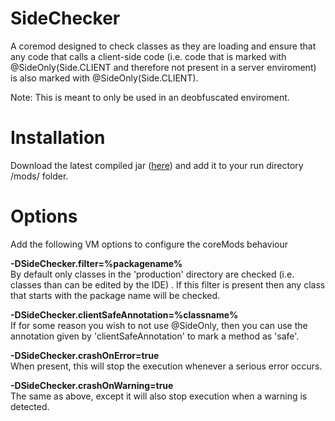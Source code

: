 SideChecker
======

A coremod designed to check classes as they are loading and ensure that any code that calls a client-side code (i.e. code that is marked with @SideOnly(Side.CLIENT and therefore not present in a server enviroment) is also marked with @SideOnly(Side.CLIENT).


Note: This is meant to only be used in an deobfuscated enviroment.

Installation
==============
Download the latest compiled jar (<a href="http://www.mediafire.com/download/2yeqy4fsvualbpa/SideChecker-1.0.jar">here</a>) and add it to your run directory /mods/ folder.


Options
==============
Add the following VM options to configure the coreMods behaviour

<b>-DSideChecker.filter=%packagename%</b><br>
By default only classes in the 'production' directory are checked (i.e. classes than can be edited by the IDE) . If this filter is present then any class that starts with the package name will be checked.

<b>-DSideChecker.clientSafeAnnotation=%classname%</b><br>
If for some reason you wish to not use @SideOnly, then you can use the annotation given by 'clientSafeAnnotation' to mark a method as 'safe'.

<b>-DSideChecker.crashOnError=true</b><br>
When present, this will stop the execution whenever a serious error occurs.

<b>-DSideChecker.crashOnWarning=true</b><br>
The same as above, except it will also stop execution when a warning is detected.
